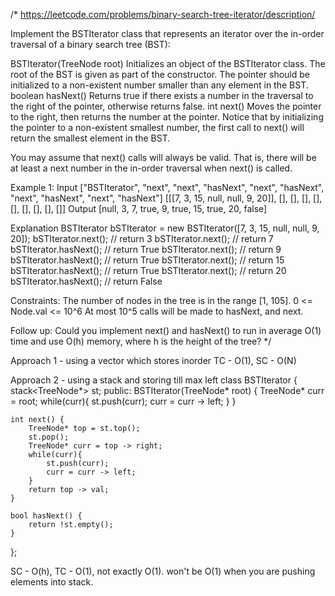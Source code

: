 /*
https://leetcode.com/problems/binary-search-tree-iterator/description/

Implement the BSTIterator class that represents an iterator over the in-order traversal of a binary search tree (BST):

BSTIterator(TreeNode root) Initializes an object of the BSTIterator class. The root of the BST is given as part of the constructor. The pointer should be initialized to a non-existent number smaller than any element in the BST.
boolean hasNext() Returns true if there exists a number in the traversal to the right of the pointer, otherwise returns false.
int next() Moves the pointer to the right, then returns the number at the pointer.
Notice that by initializing the pointer to a non-existent smallest number, the first call to next() will return the smallest element in the BST.

You may assume that next() calls will always be valid. That is, there will be at least a next number in the in-order traversal when next() is called.

Example 1:
Input
["BSTIterator", "next", "next", "hasNext", "next", "hasNext", "next", "hasNext", "next", "hasNext"]
[[[7, 3, 15, null, null, 9, 20]], [], [], [], [], [], [], [], [], []]
Output
[null, 3, 7, true, 9, true, 15, true, 20, false]

Explanation
BSTIterator bSTIterator = new BSTIterator([7, 3, 15, null, null, 9, 20]);
bSTIterator.next();    // return 3
bSTIterator.next();    // return 7
bSTIterator.hasNext(); // return True
bSTIterator.next();    // return 9
bSTIterator.hasNext(); // return True
bSTIterator.next();    // return 15
bSTIterator.hasNext(); // return True
bSTIterator.next();    // return 20
bSTIterator.hasNext(); // return False
 
Constraints:
The number of nodes in the tree is in the range [1, 105].
0 <= Node.val <= 10^6
At most 10^5 calls will be made to hasNext, and next.

Follow up:
Could you implement next() and hasNext() to run in average O(1) time and use O(h) memory, where h is the height of the tree?
*/

Approach 1 - using a vector which stores inorder
TC - O(1), SC - O(N)

Approach 2 - using a stack and storing till max left
class BSTIterator {
    stack<TreeNode*> st;
public:
    BSTIterator(TreeNode* root) {
        TreeNode* curr = root;
        while(curr){
            st.push(curr);
            curr = curr -> left;
        }
    }
    
    int next() {
        TreeNode* top = st.top();
        st.pop();
        TreeNode* curr = top -> right;
        while(curr){
            st.push(curr);
            curr = curr -> left;
        }
        return top -> val;
    }
    
    bool hasNext() {
        return !st.empty();
    }
};

SC - O(h), TC - O(1), not exactly O(1). won't be O(1) when you are pushing elements into stack.